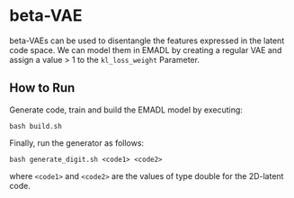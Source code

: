# beta-VAE

beta-VAEs can be used to disentangle the features expressed in the latent code space. We can model them in EMADL by creating a regular VAE and assign a value > 1 to the `kl_loss_weight` Parameter. 


## How to Run
Generate code, train and build the EMADL model by executing:

```
bash build.sh
```

Finally, run the generator as follows:
```
bash generate_digit.sh <code1> <code2>
```
where `<code1>` and `<code2>` are the values of type double for the 2D-latent code.

